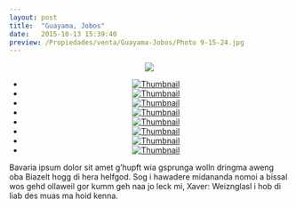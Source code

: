 ```yaml
---
layout: post
title:  "Guayama, Jobos"
date:   2015-10-13 15:39:40
preview: /Propiedades/venta/Guayama-Jobos/Photo 9-15-24.jpg
---
```


<center>
	<div class="mainImg">
		<img src="/Edweb/Propiedades/venta/Guayama-Jobos/Photo 9-15-24.jpg" class="custom">
	</div>
	<!--aqui comienza las fotos pequeñas -->
	<ul class="thumbnails">
	  <li>
	    <a href="/Edweb/Propiedades/venta/Guayama-Jobos/Photo 9-15-24.jpg">
	      <img class="tumbnails" src="/Edweb/Propiedades/venta/Guayama-Jobos/Photo 9-15-24.jpg" alt="Thumbnail">
	    </a>
	  </li>
	  <li>
	    <a href="/Edweb/Propiedades/venta/Guayama-Jobos/Photo 9-15-17.jpg">
	      <img class="tumbnails" src="/Edweb/Propiedades/venta/Guayama-Jobos/Photo 9-15-17.jpg" alt="Thumbnail">
	    </a>
	  </li>
	  <li>
	    <a href="/Edweb/Propiedades/venta/Guayama-Jobos/Photo 9-15-18.jpg">
	      <img class="tumbnails" src="/Edweb/Propiedades/venta/Guayama-Jobos/Photo 9-15-18.jpg" alt="Thumbnail">
	    </a>
	  </li>
	  <li>
	    <a href="/Edweb/Propiedades/venta/Guayama-Jobos/Photo 9-15-19.jpg">
	      <img class="tumbnails" src="/Edweb/Propiedades/venta/Guayama-Jobos/Photo 9-15-19.jpg" alt="Thumbnail">
	    </a>
	  </li>
	  <li>
	    <a href="/Edweb/Propiedades/venta/Guayama-Jobos/Photo 9-15-20.jpg">
	      <img class="tumbnails" src="/Edweb/Propiedades/venta/Guayama-Jobos/Photo 9-15-20.jpg" alt="Thumbnail">
	    </a>
	  </li>
	  <li>
	    <a href="/Edweb/Propiedades/venta/Guayama-Jobos/Photo 9-15-21.jpg">
	      <img class="tumbnails" src="/Edweb/Propiedades/venta/Guayama-Jobos/Photo 9-15-21.jpg" alt="Thumbnail">
	    </a>
	  </li>
	  <li>
	    <a href="/Edweb/Propiedades/venta/Guayama-Jobos/Photo 9-15-22.jpg">
	      <img class="tumbnails" src="/Edweb/Propiedades/venta/Guayama-Jobos/Photo 9-15-22.jpg" alt="Thumbnail">
	    </a>
	  </li>
	  <li>
	    <a href="/Edweb/Propiedades/venta/Guayama-Jobos/Photo 9-15-2.jpg">
	      <img class="tumbnails" src="/Edweb/Propiedades/venta/Guayama-Jobos/Photo 9-15-2.jpg" alt="Thumbnail">
	    </a>
	  </li>
	</ul>
	<script src="https://ajax.googleapis.com/ajax/libs/jquery/1.9.1/jquery.min.js"></script>
	<script type="text/javascript" src="/js/jquery.simpleGal.js"></script>
	<script>
		$(document).ready(function () {
			$('.thumbnails').simpleGal({
				mainImage: '.custom'
			});
		});
	</script>
</center>

Bavaria ipsum dolor sit amet g’hupft wia gsprunga wolln dringma aweng oba Biazelt hogg di hera helfgod. Sog i hawadere midananda nomoi a bissal wos gehd ollaweil gor kumm geh naa jo leck mi, Xaver: Weiznglasl i hob di liab des muas ma hoid kenna.
